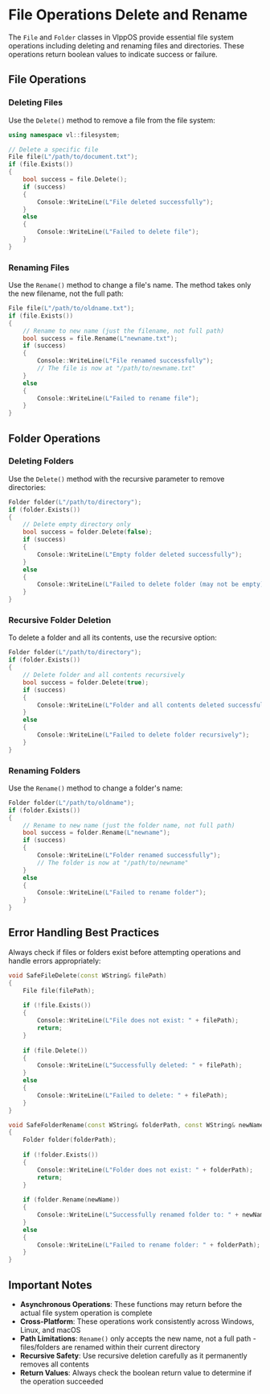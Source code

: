 # File Operations Delete and Rename

The `File` and `Folder` classes in VlppOS provide essential file system operations including deleting and renaming files and directories. These operations return boolean values to indicate success or failure.

## File Operations

### Deleting Files

Use the `Delete()` method to remove a file from the file system:

```cpp
using namespace vl::filesystem;

// Delete a specific file
File file(L"/path/to/document.txt");
if (file.Exists())
{
    bool success = file.Delete();
    if (success)
    {
        Console::WriteLine(L"File deleted successfully");
    }
    else
    {
        Console::WriteLine(L"Failed to delete file");
    }
}
```

### Renaming Files

Use the `Rename()` method to change a file's name. The method takes only the new filename, not the full path:

```cpp
File file(L"/path/to/oldname.txt");
if (file.Exists())
{
    // Rename to new name (just the filename, not full path)
    bool success = file.Rename(L"newname.txt");
    if (success)
    {
        Console::WriteLine(L"File renamed successfully");
        // The file is now at "/path/to/newname.txt"
    }
    else
    {
        Console::WriteLine(L"Failed to rename file");
    }
}
```

## Folder Operations

### Deleting Folders

Use the `Delete()` method with the recursive parameter to remove directories:

```cpp
Folder folder(L"/path/to/directory");
if (folder.Exists())
{
    // Delete empty directory only
    bool success = folder.Delete(false);
    if (success)
    {
        Console::WriteLine(L"Empty folder deleted successfully");
    }
    else
    {
        Console::WriteLine(L"Failed to delete folder (may not be empty)");
    }
}
```

### Recursive Folder Deletion

To delete a folder and all its contents, use the recursive option:

```cpp
Folder folder(L"/path/to/directory");
if (folder.Exists())
{
    // Delete folder and all contents recursively
    bool success = folder.Delete(true);
    if (success)
    {
        Console::WriteLine(L"Folder and all contents deleted successfully");
    }
    else
    {
        Console::WriteLine(L"Failed to delete folder recursively");
    }
}
```

### Renaming Folders

Use the `Rename()` method to change a folder's name:

```cpp
Folder folder(L"/path/to/oldname");
if (folder.Exists())
{
    // Rename to new name (just the folder name, not full path)
    bool success = folder.Rename(L"newname");
    if (success)
    {
        Console::WriteLine(L"Folder renamed successfully");
        // The folder is now at "/path/to/newname"
    }
    else
    {
        Console::WriteLine(L"Failed to rename folder");
    }
}
```

## Error Handling Best Practices

Always check if files or folders exist before attempting operations and handle errors appropriately:

```cpp
void SafeFileDelete(const WString& filePath)
{
    File file(filePath);
    
    if (!file.Exists())
    {
        Console::WriteLine(L"File does not exist: " + filePath);
        return;
    }
    
    if (file.Delete())
    {
        Console::WriteLine(L"Successfully deleted: " + filePath);
    }
    else
    {
        Console::WriteLine(L"Failed to delete: " + filePath);
    }
}

void SafeFolderRename(const WString& folderPath, const WString& newName)
{
    Folder folder(folderPath);
    
    if (!folder.Exists())
    {
        Console::WriteLine(L"Folder does not exist: " + folderPath);
        return;
    }
    
    if (folder.Rename(newName))
    {
        Console::WriteLine(L"Successfully renamed folder to: " + newName);
    }
    else
    {
        Console::WriteLine(L"Failed to rename folder: " + folderPath);
    }
}
```

## Important Notes

- **Asynchronous Operations**: These functions may return before the actual file system operation is complete
- **Cross-Platform**: These operations work consistently across Windows, Linux, and macOS
- **Path Limitations**: `Rename()` only accepts the new name, not a full path - files/folders are renamed within their current directory
- **Recursive Safety**: Use recursive deletion carefully as it permanently removes all contents
- **Return Values**: Always check the boolean return value to determine if the operation succeeded